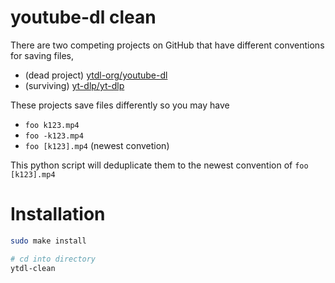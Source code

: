 youtube-dl clean
====

There are two competing projects on GitHub that have different conventions for saving files,

* (dead project) [ytdl-org/youtube-dl](https://github.com/ytdl-org/youtube-dl)
* (surviving) [yt-dlp/yt-dlp](https://github.com/ytdl-org/youtube-dl)

These projects save files differently so you may have

* `foo k123.mp4`
* `foo -k123.mp4`
* `foo [k123].mp4` (newest convetion)

This python script will deduplicate them to the newest convention of `foo [k123].mp4`

Installation
====

```sh
sudo make install

# cd into directory
ytdl-clean
```
